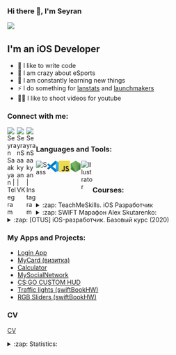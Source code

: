 ### Hi there 👋, I'm Seyran

![](https://komarev.com/ghpvc/?username=seyransaakyan)

## I'm an iOS Developer
- 💪 I like to write code
- 🎉 I am crazy about eSports
- 🥅 I am constantly learning new things
- ⚡ I do something for [lanstats](https://vk.com/lanstats) and [launchmakers](https://launchmakers.ru/)
- 🤹🏽 I like to shoot videos for youtube 

### Connect with me:

[<img align="left" alt="Seyran Saakyan | Telegram" width="22px" src="https://proxym.net/wp-content/uploads/2014/09/kak-nastroit-proxy-Telegram.png" />][tg]
[<img align="left" alt="SeyranSaakyan | VK" width="22px" src="https://cdn.jsdelivr.net/npm/simple-icons@v3/icons/vk.svg" />][vk]
[<img align="left" alt="SeyranSaakyan | Instagram" width="22px" src="https://cdn.jsdelivr.net/npm/simple-icons@v3/icons/instagram.svg" />][instagram]

<br />

### Languages and Tools:

<img align="left" alt="Sass" width="26px" src="https://web-creator.ru/uploads/Page/36/swift.svg" />
<img align="left" alt="Visual Studio Code" width="26px" src="https://raw.githubusercontent.com/github/explore/80688e429a7d4ef2fca1e82350fe8e3517d3494d/topics/visual-studio-code/visual-studio-code.png" />
<img align="left" alt="JavaScript" width="26px" src="https://raw.githubusercontent.com/github/explore/80688e429a7d4ef2fca1e82350fe8e3517d3494d/topics/javascript/javascript.png" />
<img align="left" alt="Node.js" width="26px" src="https://raw.githubusercontent.com/github/explore/80688e429a7d4ef2fca1e82350fe8e3517d3494d/topics/nodejs/nodejs.png" />
<img align="left" alt="Illustrator" width="26px" src="https://community.adobe.com/t5/image/serverpage/image-id/38870iA377F6184F95A255?v=1.0" />


<br />
<br />

### Courses:
<!-- COURSES-LIST:START -->
<details>
  <summary>:zap: TeachMeSkills. iOS Разработчик</summary>
   <img align="left" alt="codeSTACKr's GitHub Stats" src="https://github.com/seyransaakyan/SeyranSaakyan/blob/main/TeachMeSkills.png" />
</details>
<details>
  <summary>:zap: SWIFT Марафон Alex Skutarenko:</summary>
   <img align="left" alt="codeSTACKr's GitHub Stats" src="https://github.com/seyransaakyan/SeyranSaakyan/blob/main/SWIFT-%D0%BC%D0%B0%D1%80%D0%B0%D1%84%D0%BE%D0%BD.png" />
</details>
<details>
  <summary>:zap: [OTUS] iOS-разработчик. Базовый курс (2020)</summary>
   <img align="left" alt="codeSTACKr's GitHub Stats" src="https://github.com/seyransaakyan/SeyranSaakyan/blob/main/OTUS.png" />
</details>
<!-- COURSES-LIST:END -->

### My Apps and Projects:
<!-- APPS:START -->
- [Login App](https://github.com/seyransaakyan/LoginApp)
- [MyCard (визитка)](https://github.com/seyransaakyan/MyCard)
- [Calculator](https://github.com/seyransaakyan/Calculator)
- [MySocialNetwork](https://github.com/seyransaakyan/MySocialNetwork)
- [CS:GO CUSTOM HUD](https://github.com/Lanstats/CS-GO_hud)
- [Traffic lights (swiftBookHW) ](https://github.com/seyransaakyan/swiftBookHW1)
- [RGB Sliders (swiftBookHW)](https://github.com/seyransaakyan/swiftBookHW2-rgbSliders)
<!-- APPS:END -->

### CV
[CV](https://github.com/seyransaakyan/SeyranSaakyan/blob/main/CV.pdf)

<details>
  <summary>:zap: Statistics:</summary>
   <img align="left" alt="codeSTACKr's GitHub Stats" src="https://github-readme-stats.vercel.app/api/top-langs/?username=seyransaakyan&langs_count=8&layout=compact" />
    <br />
    <img align="left" alt="codeSTACKr's GitHub Stats" src="https://github-readme-stats.vercel.app/api?username=seyransaakyan&show_icons=true" />
</details>

[website]: https://webtricks-master.ru/
[youtube]: https://www.youtube.com/channel/UCkvd2R7fmbs1watlJ6wur_w
[linkedin]: https://www.linkedin.com/in/vlad-kalachev-ab87b312a/
[instagram]: https://www.instagram.com/seyran.saakyan/
[vk]: https://vk.com/seyransaakyan
[tg]: https://t.me/sayhajime
